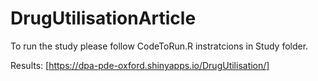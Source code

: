 # DrugUtilisationArticle

To run the study please follow CodeToRun.R instratcions in Study folder.

Results: [https://dpa-pde-oxford.shinyapps.io/DrugUtilisation/]

